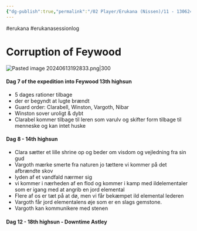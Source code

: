 ```yaml
---
{"dg-publish":true,"permalink":"/02 Player/Erukana (Nissen)/11 - 130624 - Changer of time session 11/"}
---
```


#erukana #erukanasessionlog 

# Corruption of Feywood 
![Pasted image 20240613192833.png|300](/img/user/10%20Attachments/Pasted%20image%2020240613192833.png)

#### Dag 7 of the expedition into Feywood  13th highsun
- 5 dages rationer tilbage 
- der er begyndt at lugte brændt
- Guard order: Clarabell, Winston, Vargoth, Nibar 
- Winston sover uroligt & dybt 
- Clarabel kommer tilbage til leren som varulv og skifter form tilbage til menneske og kan intet huske
#### Dag 8 - 14th highsun 
- Clara sætter et lille shrine op og beder om visdom og vejledning fra sin gud 
- Vargoth mærke smerte fra naturen jo tættere vi kommer på det afbrændte skov
- lyden af et vandfald nærmer sig 
- vi kommer i nærheden af en flod og kommer i kamp med ildelementaler som er igang med at angrib en jord elemental 
- Flere af os er tæt på at dø, men vi får bekæmpet ild elemental lederen 
- Vargoth får jord elementalens øje som er en slags gemstone.
- Vargoth kan kommunikere med stenen 

#### Dag 12 - 18th highsun - Downtime Astley

